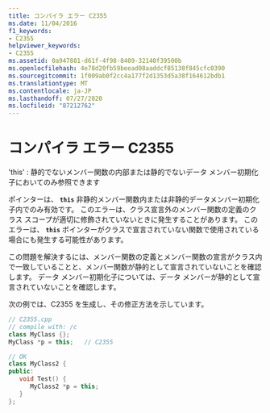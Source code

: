 ```yaml
---
title: コンパイラ エラー C2355
ms.date: 11/04/2016
f1_keywords:
- C2355
helpviewer_keywords:
- C2355
ms.assetid: 0a947881-d61f-4f98-8409-32140f39500b
ms.openlocfilehash: 4e78d20fb59beead08aaddcf85138f845cfc0390
ms.sourcegitcommit: 1f009ab0f2cc4a177f2d1353d5a38f164612bdb1
ms.translationtype: MT
ms.contentlocale: ja-JP
ms.lasthandoff: 07/27/2020
ms.locfileid: "87212762"
---
```

# <a name="compiler-error-c2355"></a>コンパイラ エラー C2355

'this' : 静的でないメンバー関数の内部または静的でないデータ メンバー初期化子においてのみ参照できます

ポインターは、 **`this`** 非静的メンバー関数内または非静的データメンバー初期化子内でのみ有効です。 このエラーは、クラス宣言外のメンバー関数の定義のクラス スコープが適切に修飾されていないときに発生することがあります。 このエラーは、 **`this`** ポインターがクラスで宣言されていない関数で使用されている場合にも発生する可能性があります。

この問題を解決するには、メンバー関数の定義とメンバー関数の宣言がクラス内で一致していることと、メンバー関数が静的として宣言されていないことを確認します。 データ メンバー初期化子については、データ メンバーが静的として宣言されていないことを確認します。

次の例では、C2355 を生成し、その修正方法を示しています。

```cpp
// C2355.cpp
// compile with: /c
class MyClass {};
MyClass *p = this;   // C2355

// OK
class MyClass2 {
public:
   void Test() {
      MyClass2 *p = this;
   }
};
```
